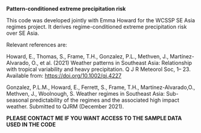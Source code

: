 **Pattern-conditioned extreme precipitation risk**


This code was developed jointly with Emma Howard for the WCSSP SE Asia regimes project. It derives regime-conditioned extreme precipitation risk over SE Asia.

Relevant references are:

Howard, E., Thomas, S., Frame, T.H., Gonzalez, P.L., Methven, J., Martínez-Alvarado, O., et al. (2021) Weather patterns in Southeast Asia: Relationship with tropical variability and heavy precipitation. Q J R Meteorol Soc, 1– 23. Available from: https://doi.org/10.1002/qj.4227

Gonzalez, P.L.M., Howard, E., Ferrett, S., Frame, T.H., Martı́nez-Alvarado,O., Methven, J., Woolnough, S. Weather regimes in Southeast Asia: Sub-seasonal predictability of the regimes and the associated high impact weather. Submitted to QJRM (December 2021).


**PLEASE CONTACT ME IF YOU WANT ACCESS TO THE SAMPLE DATA USED IN THE CODE**
